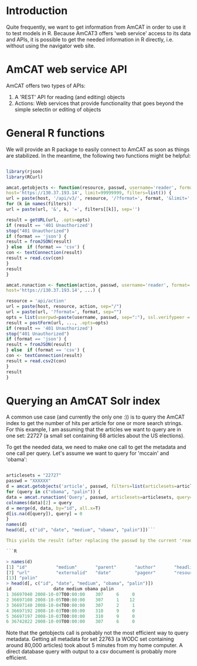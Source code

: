 # Introduction #

Quite frequently, we want to get information from AmCAT in order to use it to test models in R. Because AmCAT3 offers 'web service' access to its data and APIs, it is possible to get the needed information in R directly, i.e. without using the navigator web site.

# AmCAT web service API #

AmCAT offers two types of APIs:

  1. A 'REST' API for reading (and editing) objects
  1. Actions: Web services that provide functionality that goes beyond the simple selectin or editing of objects

# General R functions #

We will provide an R package to easily connect to AmCAT as soon as things are stabilized. In the meantime, the following two functions might be helpful:

```r

library(rjson)
library(RCurl)

amcat.getobjects <- function(resource, passwd, username='reader', format='csv',
host='https://130.37.193.14', limit=99999999, filters=list()) {
url = paste(host, '/api/v3/', resource, '/?format=', format, '&limit=', limit, sep='')
for (k in names(filters))
url = paste(url, '&', k, '=', filters[[k]], sep='')

result = getURL(url, .opts=opts)
if (result == '401 Unauthorized')
stop("401 Unauthorized")
if (format == 'json') {
result = fromJSON(result)
} else  if (format == 'csv') {
con <- textConnection(result)
result = read.csv(con)
}
result
}

amcat.runaction <- function(action, passwd, username='reader', format='csv',
host='https://130.37.193.14', ...) {

resource = 'api/action'
url = paste(host, resource, action, sep="/")
url = paste(url, '?format=', format, sep="")
opts = list(userpwd=paste(username, passwd, sep=":"), ssl.verifypeer = FALSE)
result = postForm(url, ..., .opts=opts)
if (result == '401 Unauthorized')
stop("401 Unauthorized")
if (format == 'json') {
result = fromJSON(result)
} else  if (format == 'csv') {
con <- textConnection(result)
result = read.csv2(con)
}
result
}
```

# Querying an AmCAT Solr index #

A common use case (and currently the only one :))  is to query the AmCAT index to get the number of hits per article for one or more search strings.  For this example, I am assuming that the articles we want to query are in one set: 22727 (a small set containing 68 articles about the US elections).

To get the needed data, we need to make one call to get the metadata and one call per query. Let's assume we want to query for 'mccain' and 'obama':

```R

articlesets = "22727"
passwd = "XXXXXX"
d = amcat.getobjects('article', passwd, filters=list(articlesets=articlesets))
for (query in c("obama", "palin")) {
data = amcat.runaction('Query', passwd, articlesets=articlesets, query=query)
colnames(data)[2] = query
d = merge(d, data, by="id", all.x=T)
d[is.na(d[query]), query] = 0
}
names(d)
head(d[, c("id", "date", "medium", "obama", "palin")])```

This yields the result (after replacing the passwd by the current 'reader' password):

```R

> names(d)
[1] "id"           "medium"       "parent"       "author"       "headline"     "project"
[7] "url"          "externalid"   "date"         "pagenr"       "resource_uri" "obama"
[13] "palin"
> head(d[, c("id", "date", "medium", "obama", "palin")])
id                date medium obama palin
1 36697040 2008-10-07T00:00:00    307     6     0
2 36697108 2008-10-05T00:00:00    307     1    12
3 36697140 2008-10-04T00:00:00    307     2     1
4 36697192 2008-10-03T00:00:00    310     9     0
5 36697197 2008-10-03T00:00:00    310     9     0
6 36742822 2008-10-09T00:00:00    307     6     0
```

Note that the getobjects call is probably not the most efficient way to query metadata. Getting all metadata for set 22763 (a WODC set containing around 80,000 articles) took about 5 minutes from my home computer. A direct database query with output to a csv document is probably more efficient.